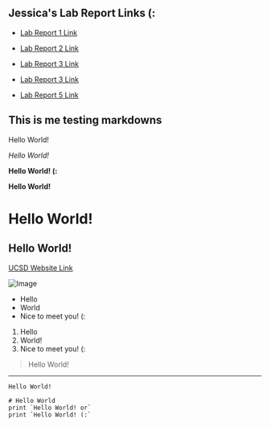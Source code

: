 ## Jessica's Lab Report Links (:
* [Lab Report 1 Link](https://jessicafxng.github.io/cse15l-lab-reports/lab-1-report.html)

* [Lab Report 2 Link](https://jessicafxng.github.io/cse15l-lab-reports/lab-2-report.html)

* [Lab Report 3 Link](https://jessicafxng.github.io/cse15l-lab-reports/lab-3-report.html)

* [Lab Report 3 Link](https://jessicafxng.github.io/cse15l-lab-reports/lab-4-report.html)

* [Lab Report 5 Link](https://jessicafxng.github.io/cse15l-lab-reports/lab-5-report.html)

## This is me testing markdowns

Hello World!

*Hello World!*

**Hello World! (:**

**Hello World!**

# Hello World!
## Hello World!

[UCSD Website Link](https://ucsd.edu/)

![Image](https://soranews24.com/wp-content/uploads/sites/3/2021/09/Cute-Cat-Japan-coronavirus-vaccine-side-effect-pfizer-moderns-reaction-photo-top.jpg)

* Hello
* World
* Nice to meet you! (:

1. Hello
2. World!
3. Nice to meet you! (:

> Hello World!

---

`Hello World!`

```
# Hello World
print `Hello World! or` 
print `Hello World! (:`
```

